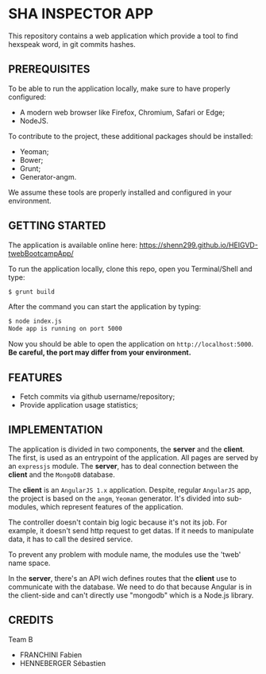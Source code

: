 # SHA INSPECTOR APP

This repository contains a web application which provide
a tool to find hexspeak word, in git commits hashes.

## PREREQUISITES

To be able to run the application locally, make sure to have properly
configured:

* A modern web browser like Firefox, Chromium, Safari or Edge;
* NodeJS.

To contribute to the project, these additional packages should be installed:

* Yeoman;
* Bower;
* Grunt;
* Generator-angm.

We assume these tools are properly installed and configured in your environment.

## GETTING STARTED

The application is available online here: https://shenn299.github.io/HEIGVD-twebBootcampApp/

To run the application locally, clone this repo, open you Terminal/Shell and type:

```bash
$ grunt build
```

After the command you can start the application by typing:

```bash
$ node index.js
Node app is running on port 5000
```

Now you should be able to open the application on `http://localhost:5000`. **Be
careful, the port may differ from your environment.**

## FEATURES

* Fetch commits via github username/repository;
* Provide application usage statistics;

## IMPLEMENTATION

The application is divided in two components, the **server** and the **client**.
The first, is used as an entrypoint of the application. All pages are served by
an `expressjs` module. The **server**, has to deal connection between the
**client** and the `MongoDB` database.

The **client** is an `AngularJS 1.x` application. Despite, regular `AngularJS`
app, the project is based on the `angm`, `Yeoman` generator. It's divided into
sub-modules, which represent features of the application.

The controller doesn't contain big logic because it's not its job. For example, it doesn't send http request to get datas. 
If it needs to manipulate data, it has to call the desired service.

To prevent any problem with module name, the modules use the 'tweb' name space.

In the **server**, there's an API wich defines routes that the **client** use to communicate 
with the database. We need to do that because Angular is in the client-side and can't directly use "mongodb" which is a Node.js library.

## CREDITS
Team B
* FRANCHINI Fabien
* HENNEBERGER Sébastien
